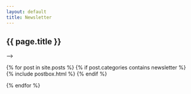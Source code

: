 ```yaml
---
layout: default
title: Newsletter
---
```


<!-- <div id="archives">
{% for tag in site.tags %}
    {% capture tag_name %}{{ tag | first }}{% endcapture %}
    <p></p>
    <a href="{{ site.baseurl }}/tag/{{tag_name| slugify}}"  class="tag-head">{{ tag_name }}
{% endfor %}


<!-- Begin List Posts
================================================== -->
<section class="recent-posts">
<div class="section-title mt-2">
    <h2>{{ page.title }}</span></h2>
</div> -->
<div class="row listrecent">

{% for post in site.posts %}
{% if post.categories contains newsletter %}
    {% include postbox.html %}
{% endif %}    

{% endfor %}

</div>
</section>